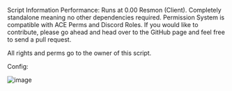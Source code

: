 Script Information
Performance: Runs at 0.00 Resmon (Client).
Completely standalone meaning no other dependencies required.
Permission System is compatible with ACE Perms and Discord Roles.
If you would like to contribute, please go ahead and head over to the GitHub page and feel free to send a pull request.


All rights and perms go to the owner of this script.

Config:

![image](https://github.com/user-attachments/assets/c994ee6d-d4b0-4cb4-8a1d-91513c843842)
